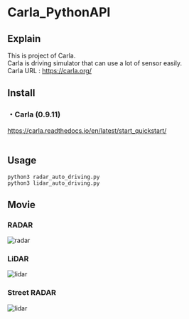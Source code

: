 # Carla_PythonAPI
## Explain
This is project of Carla.<br>
Carla is driving simulator that can use a lot of sensor easily.<br>
Carla URL : https://carla.org/<br>
## Install
### ・Carla (0.9.11)
https://carla.readthedocs.io/en/latest/start_quickstart/
<br><br>
## Usage
```python3 radar_auto_driving.py```<br>
```python3 lidar_auto_driving.py```<br>
## Movie
### RADAR
![radar](https://github.com/Chotaro-0322/Carla_PythonAPI/wiki/image/carla_gif.gif)
### LiDAR
![lidar](https://github.com/Chotaro-0322/Carla_PythonAPI/wiki/image/Carla5.gif)
### Street RADAR
![lidar](https://github.com/Chotaro-0322/Carla_PythonAPI/wiki/image/carla6.gif)
